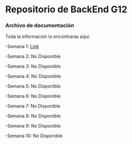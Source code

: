 # Repositorio de BackEnd G12
### Archivo de documentación

Toda la información lo encontraras aquí.

-Semana 1: <a href="www.google.com">Link</a>

-Semana 2: No Disponible

-Semana 3: No Disponible 

-Semana 4: No Disponible

-Semana 5: No Disponible

-Semana 6: No Disponible

-Semana 7: No Disponible

-Semana 8: No Disponible

-Semana 9: No Disponible

-Semana 10: No Disponible
